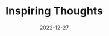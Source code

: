 ---
slug: thought-for-the-day
title: "Inspiring Thoughts"
date: 2022-12-27
excerpt: 'Learning needs freedom to think and freedom to imagine, and both have to be facilitated by the teacher.'
tags: [Inspiration, Motivation, Quotes, Thoughts]
---